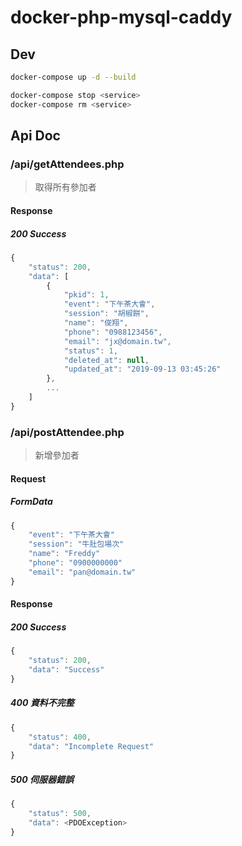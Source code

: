 # docker-php-mysql-caddy

## Dev
```bash
docker-compose up -d --build 
```

```bash
docker-compose stop <service> 
docker-compose rm <service> 
```

## Api Doc

### /api/getAttendees.php
> 取得所有參加者

#### Response
##### 200 Success
```js
{
    "status": 200,
    "data": [
        {
            "pkid": 1,
            "event": "下午茶大會",
            "session": "胡椒餅",
            "name": "俊翔",
            "phone": "0988123456",
            "email": "jx@domain.tw",
            "status": 1,
            "deleted_at": null,
            "updated_at": "2019-09-13 03:45:26"
        },
        ...
    ]
}
```

### /api/postAttendee.php
> 新增參加者
#### Request
##### FormData
```js
{
    "event": "下午茶大會"
    "session": "牛肚包場次"
    "name": "Freddy"
    "phone": "0900000000"
    "email": "pan@domain.tw"
}
```
#### Response
##### 200 Success
```js
{
    "status": 200,
    "data": "Success"
}
```
##### 400 資料不完整
```js
{
    "status": 400,
    "data": "Incomplete Request"
}
```
##### 500 伺服器錯誤
```js
{
    "status": 500,
    "data": <PDOException>
}
```
